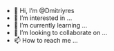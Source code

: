 - 👋 Hi, I’m @Dmitriyres
- 👀 I’m interested in ...
- 🌱 I’m currently learning ...
- 💞️ I’m looking to collaborate on ...
- 📫 How to reach me ...

<!---
Dmitriyres/Dmitriyres is a ✨ special ✨ repository because its `README.md` (this file) appears on your GitHub profile.
You can click the Preview link to take a look at your changes.
--->
